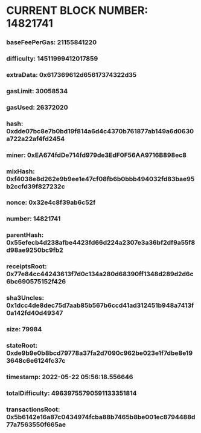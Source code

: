 # CURRENT BLOCK NUMBER: 14821741

### baseFeePerGas: 21155841220
### difficulty: 14511999412017859
### extraData: 0x617369612d65617374322d35
### gasLimit: 30058534
### gasUsed: 26372020
### hash: 0xdde07bc8e7b0bd19f814a6d4c4370b761877ab149a6d0630a722a22af4fd2454
### miner: 0xEA674fdDe714fd979de3EdF0F56AA9716B898ec8
### mixHash: 0xf4038e8d262e9b9ee1e47cf08fb6b0bbb494032fd83bae95b2ccfd39f827232c
### nonce: 0x32e4c8f39ab6c52f
### number: 14821741
### parentHash: 0x55efecb4d238afbe4423fd66d224a2307e3a36bf2df9a55f8d98ae9250bc9fb2
### receiptsRoot: 0x77e84cc44243613f7d0c134a280d68390ff1348d289d2d6c6bc690575152f426
### sha3Uncles: 0x1dcc4de8dec75d7aab85b567b6ccd41ad312451b948a7413f0a142fd40d49347
### size: 79984
### stateRoot: 0xde9b9e0b8bcd79778a37fa2d7090c962be023e1f7dbe8e193648c6e6124fc37c
### timestamp: 2022-05-22 05:56:18.556646
### totalDifficulty: 49639755790591133351814
### transactionsRoot: 0x5b6142e16a87c0434974fcba88b7465b8be001ec8794488d77a7563550f665ae
